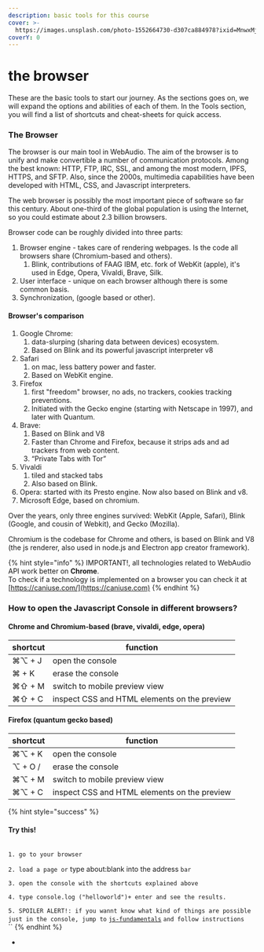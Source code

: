 ```yaml
---
description: basic tools for this course
cover: >-
  https://images.unsplash.com/photo-1552664730-d307ca884978?ixid=MnwxMjA3fDB8MHxwaG90by1wYWdlfHx8fGVufDB8fHx8&ixlib=rb-1.2.1&auto=format&fit=crop&w=2970&q=80
coverY: 0
---
```


# the browser

These are the basic tools to start our journey. As the sections goes on, we will expand the options and abilities of each of them. In the Tools section, you will find a list of shortcuts and cheat-sheets for quick access.

### The Browser

The browser is our main tool in WebAudio. The aim of the browser is to unify and make convertible a number of communication protocols. Among the best known: HTTP, FTP, IRC, SSL, and among the most modern, IPFS, HTTPS, and SFTP. Also, since the 2000s, multimedia capabilities have been developed with HTML, CSS, and Javascript interpreters.

The web browser is possibly the most important piece of software so far this century. About one-third of the global population is using the Internet, so you could estimate about 2.3 billion browsers.

Browser code can be roughly divided into three parts:

1. Browser engine - takes care of rendering webpages. Is the code all browsers share (Chromium-based and others).
   1. Blink, contributions of FAAG IBM, etc. fork of WebKit (apple), it's used in Edge, Opera, Vivaldi, Brave, Silk.
2. User interface - unique on each browser although there is some common basis.
3. Synchronization, (google based or other).

#### Browser's comparison

1. Google Chrome:
   1. data-slurping (sharing data between devices) ecosystem.
   2. Based on Blink and its powerful javascript interpreter v8
2. Safari
   1. on mac, less battery power and faster.
   2. Based on WebKit engine.
3. Firefox
   1. first "freedom" browser, no ads, no trackers, cookies tracking preventions.
   2. Initiated with the Gecko engine (starting with Netscape in 1997), and later with Quantum.
4. Brave:
   1. Based on Blink and V8
   2. Faster than Chrome and Firefox, because it strips ads and ad trackers from web content.
   3. “Private Tabs with Tor”
5. Vivaldi
   1. tiled and stacked tabs
   2. Also based on Blink.
6. Opera: started with its Presto engine. Now also based on Blink and v8.
7. Microsoft Edge, based on chromium.

Over the years, only three engines survived: WebKit (Apple, Safari), Blink (Google, and cousin of Webkit), and Gecko (Mozilla).

Chromium is the codebase for Chrome and others, is based on Blink and V8 (the js renderer, also used in node.js and Electron app creator framework).

{% hint style="info" %}
IMPORTANT!, all technologies related to WebAudio API work better on **Chrome**.\
To check if a technology is implemented on a browser you can check it at [https://caniuse.com/](https://caniuse.com)
{% endhint %}

### How to open the Javascript Console in different browsers?

#### Chrome and Chromium-based (brave, vivaldi, edge, opera)

| shortcut | function                                     |
| -------- | -------------------------------------------- |
| ⌘⌥ + J   | open the console                             |
| ⌘ + K    | erase the console                            |
| ⌘⇧ + M   | switch to mobile preview view                |
| ⌘⇧ + C   | inspect CSS and HTML elements on the preview |

#### Firefox (quantum gecko based)

| shortcut | function                                     |
| -------- | -------------------------------------------- |
| ⌘⌥ + K   | open the console                             |
| ⌥ + O /  | erase the console                            |
| ⌘⌥ + M   | switch to mobile preview view                |
| ⌘⌥ + C   | inspect CSS and HTML elements on the preview |

{% hint style="success" %}
#### **Try this!**

\
`1. go to your browser`

`2. load a page or` type about:blank into the address `bar`

`3. open the console with the shortcuts explained above`

`4. type console.log ("helloworld")+ enter and see the results.`

`5. SPOILER ALERT!: if you wannt know what kind of things are possible just in the console, jump to` [`js-fundamentals`](../javascript/js-fundamentals.md) `and follow instructions`\
\`\`
{% endhint %}

*
